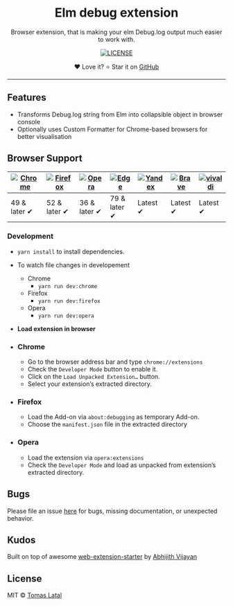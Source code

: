 <h1 align="center">Elm debug extension</h1>
<p align="center">Browser extension, that is making your elm Debug.log output much easier to work with.</p>
<div align="center">
  <a href="https://github.com/kraklin/elm-debug-extension/blob/master/LICENSE">
    <img src="https://img.shields.io/github/kraklin/elm-debug-extension.svg" alt="LICENSE" />
  </a>
</div>
<p align="center">❤️  Love it? ⭐️ Star it on <a href="https://github.com/kraklin/elm-debug-extension/stargazers">GitHub</a></p>
<hr />

## Features

- Transforms Debug.log string from Elm into collapsible object in browser console
- Optionally uses Custom Formatter for Chrome-based browsers for better visualisation

## Browser Support

| [![Chrome](https://raw.github.com/alrra/browser-logos/master/src/chrome/chrome_48x48.png)](/) | [![Firefox](https://raw.github.com/alrra/browser-logos/master/src/firefox/firefox_48x48.png)](/) | [![Opera](https://raw.github.com/alrra/browser-logos/master/src/opera/opera_48x48.png)](/) | [![Edge](https://raw.github.com/alrra/browser-logos/master/src/edge/edge_48x48.png)](/) | [![Yandex](https://raw.github.com/alrra/browser-logos/master/src/yandex/yandex_48x48.png)](/) | [![Brave](https://raw.github.com/alrra/browser-logos/master/src/brave/brave_48x48.png)](/) | [![vivaldi](https://raw.github.com/alrra/browser-logos/master/src/vivaldi/vivaldi_48x48.png)](/) |
--------------------------------------------------------------------------------------------------------------------------------------------------------------------------- | --------------------------------------------------------------------------------------------------------------------------------------------- | ------------------------------------------------------------------------------------------------------------------------ | --------------------------------------------------------------------------------------------------------------------------------------------------------------------------- | ------------------------------------------------------------------------------------------------------------------------------------------------------------------------ | ------------------------------------------------------------------------------------------------------------------------------------------------------------------------------ |------------------------------------------------------------------------------------------------------------------------------------------------------------------------------ |
| 49 & later ✔ | 52 & later ✔ | 36 & later ✔ | 79 & later ✔ | Latest ✔ | Latest ✔ | Latest ✔

### Development

- `yarn install` to install dependencies.
- To watch file changes in developement

  - Chrome
    - `yarn run dev:chrome`
  - Firefox
    - `yarn run dev:firefox`
  - Opera
    - `yarn run dev:opera`

- **Load extension in browser**

- ### Chrome

  - Go to the browser address bar and type `chrome://extensions`
  - Check the `Developer Mode` button to enable it.
  - Click on the `Load Unpacked Extension…` button.
  - Select your extension’s extracted directory.

- ### Firefox

  - Load the Add-on via `about:debugging` as temporary Add-on.
  - Choose the `manifest.json` file in the extracted directory

- ### Opera

  - Load the extension via `opera:extensions`
  - Check the `Developer Mode` and load as unpacked from extension’s extracted directory.

## Bugs

Please file an issue [here](https://github.com/kraklin/elm-debug-extension/issues/new) for bugs, missing documentation, or unexpected behavior.

## Kudos

Built on top of awesome [web-extension-starter](https://github.com/abhijithvijayan/web-extension-starter/) by [Abhijith Vijayan](https://github.com/abhijithvijayan)

## License

MIT © [Tomas Latal](https://github.com/kraklin)

